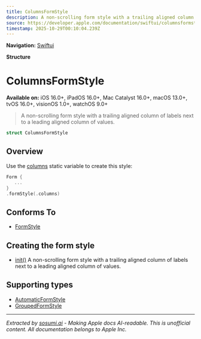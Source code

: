 ```yaml
---
title: ColumnsFormStyle
description: A non-scrolling form style with a trailing aligned column of labels next to a leading aligned column of values.
source: https://developer.apple.com/documentation/swiftui/columnsformstyle
timestamp: 2025-10-29T00:10:04.239Z
---
```


**Navigation:** [Swiftui](/documentation/swiftui)

**Structure**

# ColumnsFormStyle

**Available on:** iOS 16.0+, iPadOS 16.0+, Mac Catalyst 16.0+, macOS 13.0+, tvOS 16.0+, visionOS 1.0+, watchOS 9.0+

> A non-scrolling form style with a trailing aligned column of labels next to a leading aligned column of values.

```swift
struct ColumnsFormStyle
```

## Overview

Use the [columns](/documentation/swiftui/formstyle/columns) static variable to create this style:

```swift
Form {
   ...
}
.formStyle(.columns)
```

## Conforms To

- [FormStyle](/documentation/swiftui/formstyle)

## Creating the form style

- [init()](/documentation/swiftui/columnsformstyle/init()) A non-scrolling form style with a trailing aligned column of labels next to a leading aligned column of values.

## Supporting types

- [AutomaticFormStyle](/documentation/swiftui/automaticformstyle)
- [GroupedFormStyle](/documentation/swiftui/groupedformstyle)

---

*Extracted by [sosumi.ai](https://sosumi.ai) - Making Apple docs AI-readable.*
*This is unofficial content. All documentation belongs to Apple Inc.*
